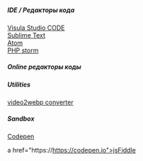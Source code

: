 <h5> IDE / Редакторы кода </h5>
<a href='https://code.visualstudio.com/'> Visula Studio CODE </a><br>
<a href='https://www.sublimetext.com/'> Sublime Text </a><br>
<a href='https://atom.io/'> Atom </a><br>
<a href='https://www.jetbrains.com/phpstorm/'> PHP storm </a><br>

<h5> Online редакторы коды </h5>


<h5> Utilities </h5>
<a href="https://video2webp.mattj.io/">video2webp converter</a>

<h5> Sandbox </h5>
<a href="https://https://codepen.io">Codepen </a>

a href="https://https://codepen.io">jsFiddle </a>
